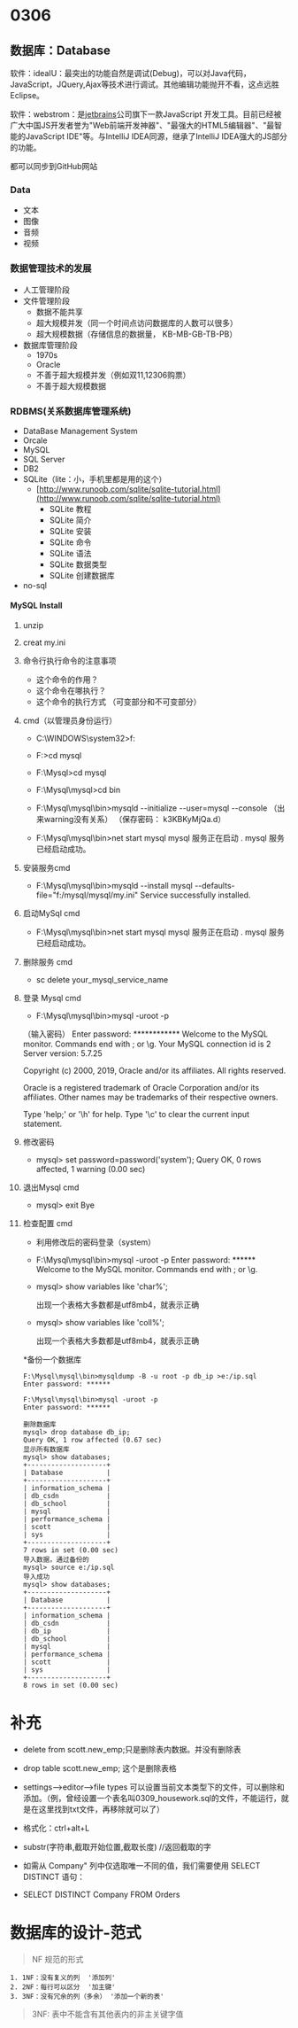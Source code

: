 # 0306

## 数据库：Database

软件：ideaIU：最突出的功能自然是调试(Debug)，可以对Java代码，JavaScript，JQuery,Ajax等技术进行调试。其他编辑功能抛开不看，这点远胜Eclipse。

软件：webstrom：是[jetbrains](https://baike.so.com/doc/5381594-5617929.html)公司旗下一款JavaScript 开发工具。目前已经被广大中国JS开发者誉为"Web前端开发神器"、"最强大的HTML5编辑器"、"最智能的JavaScript IDE"等。与IntelliJ IDEA同源，继承了IntelliJ IDEA强大的JS部分的功能。

都可以同步到GitHub网站

### Data

* 文本 
* 图像
* 音频
* 视频

### 数据管理技术的发展

* 人工管理阶段
* 文件管理阶段
  * 数据不能共享
  * 超大规模并发（同一个时间点访问数据库的人数可以很多）
  * 超大规模数据（存储信息的数据量， KB-MB-GB-TB-PB）
* 数据库管理阶段
  * 1970s
  * Oracle
  * 不善于超大规模并发（例如双11,12306购票）
  * 不善于超大规模数据

### RDBMS(关系数据库管理系统)

* DataBase Management System
* Orcale
* MySQL
* SQL Server
* DB2
* SQLite（lite：小，手机里都是用的这个）
    * [http://www.runoob.com/sqlite/sqlite-tutorial.html](http://www.runoob.com/sqlite/sqlite-tutorial.html)
        * SQLite 教程
        * SQLite 简介
        * SQLite 安装
        * SQLite 命令
        * SQLite 语法
        * SQLite 数据类型
        * SQLite 创建数据库
* no-sql

#### MySQL Install

1. unzip 

2. creat my.ini

3. 命令行执行命令的注意事项
   * 这个命令的作用？
   * 这个命令在哪执行？
   * 这个命令的执行方式 （可变部分和不可变部分）

4. cmd（以管理员身份运行）

   * C:\WINDOWS\system32>f:

   * F:\>cd mysql

   * F:\Mysql>cd mysql

   * F:\Mysql\mysql>cd bin

   * F:\Mysql\mysql\bin>mysqld --initialize --user=mysql --console
     （出来warning没有关系）
     （保存密码： k3KBKyMjQa.d）

     

   * F:\Mysql\mysql\bin>net start mysql
     mysql 服务正在启动 .
     mysql 服务已经启动成功。

5. 安装服务cmd
   * F:\Mysql\mysql\bin>mysqld --install mysql --defaults-file="f:/mysql/mysql/my.ini"
     Service successfully installed.

6. 启动MySql cmd
   * F:\Mysql\mysql\bin>net start mysql
     mysql 服务正在启动 .
     mysql 服务已经启动成功。

7. 删除服务 cmd

   * sc delete your_mysql_service_name

8. 登录 Mysql cmd

   * F:\Mysql\mysql\bin>mysql -uroot -p
   
   （输入密码） Enter password: ************
     Welcome to the MySQL monitor.  Commands end with ; or \g.
     Your MySQL connection id is 2
     Server version: 5.7.25

     Copyright (c) 2000, 2019, Oracle and/or its affiliates. All rights reserved.

     Oracle is a registered trademark of Oracle Corporation and/or its
     affiliates. Other names may be trademarks of their respective
     owners.

     Type 'help;' or '\h' for help. Type '\c' to clear the current input statement.

9. 修改密码
   * mysql> set password=password('system');
     Query OK, 0 rows affected, 1 warning (0.00 sec)

10. 退出Mysql cmd
    * mysql> exit
      Bye

11. 检查配置 cmd

    * 利用修改后的密码登录（system）

    * F:\Mysql\mysql\bin>mysql -uroot -p
      Enter password: ******
      Welcome to the MySQL monitor.  Commands end with ; or \g.

    * mysql> show variables like 'char%';

      出现一个表格大多数都是utf8mb4，就表示正确

    * mysql> show variables like 'coll%';

      出现一个表格大多数都是utf8mb4，就表示正确
      
    *备份一个数据库
    
        F:\Mysql\mysql\bin>mysqldump -B -u root -p db_ip >e:/ip.sql
        Enter password: ******

        F:\Mysql\mysql\bin>mysql -uroot -p
        Enter password: ******
        
        删除数据库
        mysql> drop database db_ip;
        Query OK, 1 row affected (0.67 sec)
        显示所有数据库
        mysql> show databases;
        +--------------------+
        | Database           |
        +--------------------+
        | information_schema |
        | db_csdn            |
        | db_school          |
        | mysql              |
        | performance_schema |
        | scott              |
        | sys                |
        +--------------------+
        7 rows in set (0.00 sec)
        导入数据，通过备份的
        mysql> source e:/ip.sql
        导入成功
        mysql> show databases;
        +--------------------+
        | Database           |
        +--------------------+
        | information_schema |
        | db_csdn            |
        | db_ip              |
        | db_school          |
        | mysql              |
        | performance_schema |
        | scott              |
        | sys                |
        +--------------------+
        8 rows in set (0.00 sec)
  # 补充
  * delete  from scott.new_emp;只是删除表内数据。并没有删除表
  * drop table scott.new_emp;    这个是删除表格
  * settings—>editor—>file types 可以设置当前文本类型下的文件，可以删除和添加。（例，曾经设置一个表名叫0309_housework.sql的文件，不能运行，就是在这里找到txt文件，再移除就可以了）  
  * 格式化：ctrl+alt+L
  * substr(字符串,截取开始位置,截取长度) //返回截取的字
  * 如需从 Company" 列中仅选取唯一不同的值，我们需要使用 SELECT DISTINCT 语句：
  
  * SELECT DISTINCT Company FROM Orders 
  
  # 数据库的设计-范式
  >  NF 规范的形式
  
    1. 1NF：没有复义的列  '添加列'
    2. 2NF：每行可以区分  '加主键'
    3. 3NF：没有冗余的列（多余） '添加一个新的表'
  
  > 3NF: 表中不能含有其他表内的非主关键字值
  